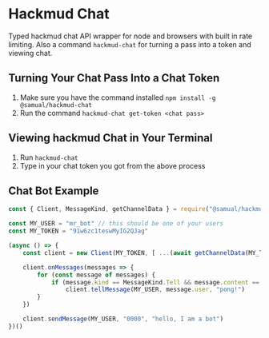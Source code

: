# Hackmud Chat

Typed hackmud chat API wrapper for node and browsers with built in rate limiting.
Also a command `hackmud-chat` for turning a pass into a token and viewing chat.

## Turning Your Chat Pass Into a Chat Token

1. Make sure you have the command installed `npm install -g @samual/hackmud-chat`
1. Run the command `hackmud-chat get-token <chat pass>`

## Viewing hackmud Chat in Your Terminal
1. Run `hackmud-chat`
1. Type in your chat token you got from the above process

## Chat Bot Example
```js
const { Client, MessageKind, getChannelData } = require("@samual/hackmud-chat")

const MY_USER = "mr_bot" // this should be one of your users
const MY_TOKEN = "91w6zc1teswMyIG2QJag"

(async () => {
	const client = new Client(MY_TOKEN, [ ...(await getChannelData(MY_TOKEN)).users.keys() ])

	client.onMessages(messages => {
		for (const message of messages) {
			if (message.kind == MessageKind.Tell && message.content == "ping")
				client.tellMessage(MY_USER, message.user, "pong!")
		}
	})

	client.sendMessage(MY_USER, "0000", "hello, I am a bot")
})()
```
